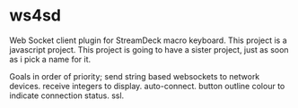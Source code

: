 # ws4sd
Web Socket client plugin for StreamDeck macro keyboard.
This project is a javascript project.
This project is going to have a sister project, just as soon as i pick a name for it.


Goals in order of priority;
send string based websockets to network devices.
receive integers to display.
auto-connect.
button outline colour to indicate connection status.
ssl.
